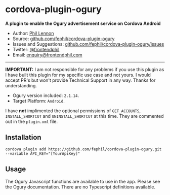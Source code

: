 # cordova-plugin-ogury

**A plugin to enable the Ogury advertisement service on Cordova Android**

* Author: [Phil Lennon](https://frontendphil.com)
* Source: [github.com/fephil/cordova-plugin-ogury](https://github.com/fephil/cordova-plugin-ogury)
* Issues and Suggestions: [github.com/fephil/cordova-plugin-ogury/issues](https://github.com/fephil/cordova-plugin-ogury/issues)
* Twitter: [@frontendphil](https://twitter.com/frontendphil)
* Email: [enquiry@frontendphil.com](mailto:enquiry@frontendphil.com)

***

**IMPORTANT:** I am not responsible for any problems if you use this plugin as I have built this plugin for my specific use case and not yours. I would accept PR's but won't provide Technical Support in any way. Thanks for understanding.

* Ogury version included: `2.1.14`.
* Target Platform: `Android`.

I have **not** implimented the optional permissions of `GET_ACCOUNTS`, `INSTALL_SHORTCUT` and `UNINSTALL_SHORTCUT` at this time. They are commented out in the `plugin.xml` file.

## Installation

``` cordova plugin add https://github.com/fephil/cordova-plugin-ogury.git --variable API_KEY="[YourApiKey]" ```

## Usage

The Ogury Javascript functions are available to use in the app. Please see the Ogury documentation. There are no Typescript definitions available.